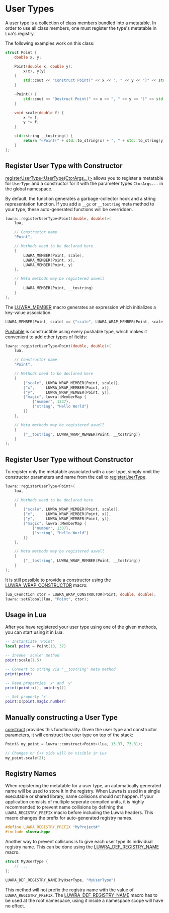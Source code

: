 # User Types
A user type is a collection of class members bundled into a metatable. In order to use all class
members, one must register the type's metatable in Lua's registry.

The following examples work on this class:

```c++
struct Point {
    double x, y;

    Point(double x, double y):
        x(x), y(y)
    {
        std::cout << "Construct Point(" << x << ", " << y << ")" << std::endl;
    }

    ~Point() {
        std::cout << "Destruct Point(" << x << ", " << y << ")" << std::endl;
    }

    void scale(double f) {
        x *= f;
        y *= f;
    }

    std::string __tostring() {
        return "<Point(" + std::to_string(x) + ", " + std::to_string(y) + ")>";
    }
};
```

## Register User Type with Constructor
[registerUserType&lt;UserType(CtorArgs...)&gt;][luwra-registerusertype] allows you to register a
metatable for `UserType` and a constructor for it with the parameter types `CtorArgs...` in the
global namespace.

By default, the function generates a garbage-collector hook and a string representation function.
If you add a `__gc` or `__tostring` meta method to your type, these auto-generated functions will be
overridden.

```c++
luwra::registerUserType<Point(double, double)>(
    lua,

    // Constructor name
    "Point",

    // Methods need to be declared here
    {
        LUWRA_MEMBER(Point, scale),
        LUWRA_MEMBER(Point, x),
        LUWRA_MEMBER(Point, y)
    },

    // Meta methods may be registered aswell
    {
        LUWRA_MEMBER(Point, __tostring)
    }
);
```

The [LUWRA_MEMBER][luwra-member] macro generates an expression which initializes a key-value
association.

```c++
LUWRA_MEMBER(Point, scale) == {"scale", LUWRA_WRAP_MEMBER(Point, scale)}
```

[Pushable][luwra-pushable] is constructible using every pushable type, which makes it convenient to
add other types of fields:

```c++
luwra::registerUserType<Point(double, double)>(
    lua,

    // Constructor name
    "Point",

    // Methods need to be declared here
    {
        {"scale", LUWRA_WRAP_MEMBER(Point, scale)},
        {"x",     LUWRA_WRAP_MEMBER(Point, x)},
        {"y",     LUWRA_WRAP_MEMBER(Point, y)},
        {"magic", luwra::MemberMap {
            {"number", 1337},
            {"string", "Hello World"}
        }}
    },

    // Meta methods may be registered aswell
    {
        {"__tostring", LUWRA_WRAP_MEMBER(Point, __tostring)}
    }
);
```

## Register User Type without Constructor
To register only the metatable associated with a user type, simply omit the constructor parameters
and name from the call to [registerUserType][luwra-registerusertype-2].

```c++
luwra::registerUserType<Point>(
    lua,

    // Methods need to be declared here
    {
        {"scale", LUWRA_WRAP_MEMBER(Point, scale)},
        {"x",     LUWRA_WRAP_MEMBER(Point, x)},
        {"y",     LUWRA_WRAP_MEMBER(Point, y)},
        {"magic", luwra::MemberMap {
            {"number", 1337},
            {"string", "Hello World"}
        }}
    },

    // Meta methods may be registered aswell
    {
        {"__tostring", LUWRA_WRAP_MEMBER(Point, __tostring)}
    }
);
```

It is still possible to provide a constructor using the
[LUWRA_WRAP_CONSTRUCTOR][luwra-wrap-constructor] macro:

```c++
lua_CFunction ctor = LUWRA_WRAP_CONSTRUCTOR(Point, double, double);
luwra::setGlobal(lua, "Point", ctor);
```

## Usage in Lua
After you have registered your user type using one of the given methods, you can start using it in
Lua:

```lua
-- Instantiate 'Point'
local point = Point(13, 37)

-- Invoke 'scale' method
point:scale(1.5)

-- Convert to string via '__tostring' meta method
print(point)

-- Read properties 'x' and 'y'
print(point:x(), point:y())

-- Set property 'x'
point:x(point.magic.number)
```

## Manually constructing a User Type
[construct][luwra-construct] provides this functionality. Given the user type and constructor
parameters, it will construct the user type on top of the stack:

```c++
Point& my_point = luwra::construct<Point>(lua, 13.37, 73.31);

// Changes on C++ side will be visible in Lua
my_point.scale(2);
```

## Registry Names
When registering the metatable for a user type, an automatically generated name will be used to
store it in the registry. When Luwra is used in a single executable or shared library, name
collisions should not happen. If your application consists of multiple seperate compiled units, it
is highly recommended to prevent name collisions by defining the `LUWRA_REGISTRY_PREFIX` macro
before including the Luwra headers. This macro changes the prefix for auto-generated registry names.

```c++
#define LUWRA_REGISTRY_PREFIX "MyProject#"
#include <luwra.hpp>
```

Another way to prevent collisons is to give each user type its individual registry name. This can be
done using the [LUWRA_DEF_REGISTRY_NAME][luwra-def-registry-name] macro.

```c++
struct MyUserType {
    // ...
};

LUWRA_DEF_REGISTRY_NAME(MyUserType, "MyUserType")
```

This method will not prefix the registry name with the value of `LUWRA_REGISTRY_PREFIX`.
The [LUWRA_DEF_REGISTRY_NAME][luwra-def-registry-name] macro has to be used at the root namespace,
using it inside a namespace scope will have no effect.

[luwra-registerusertype]: /reference/namespaceluwra.html#a06485564f429e1c3f8b42df78fac917c
[luwra-registerusertype-2]: /reference/namespaceluwra.html#a0eb06735b4dcd8d26173cf609260673b
[luwra-membermap]: /reference/namespaceluwra.html#a2e12e40b973f0f56cb9a1dc91bef882a
[luwra-construct]: /reference/namespaceluwra.html#af079dcca8e67d88e5cfdc7e8872cf5d7
[luwra-member]: /reference/usertypes_8hpp.html#a6fb730cf9446ba2b6164dde982e73a26
[luwra-pushable]: /reference/structluwra_1_1Pushable.html
[luwra-wrap-constructor]: /reference/usertypes_8hpp.html#a48be8524421441d4c19e8bbc8d355df1
[luwra-def-registry-name]: /reference/usertypes_8hpp.html#a76a2943226048438a52614c6881a4d36
